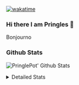 [![wakatime](https://wakatime.com/badge/user/abd317df-612e-44b4-8787-15db7b574b2f.svg)](https://wakatime.com/@abd317df-612e-44b4-8787-15db7b574b2f)
### Hi there I am Pringles 👋

Bonjourno

### Github Stats
![PringlePot' Github Stats](https://github-readme-stats.vercel.app/api?username=PringlePot&show_icons=true&theme=dark&count_private=true)

<details>
  <summary>Detailed Stats</summary>
    
<!--START_SECTION:waka-->
![Code Time](http://img.shields.io/badge/Code%20Time-429%20hrs%2043%20mins-blue)

![Profile Views](http://img.shields.io/badge/Profile%20Views-7-blue)

![Lines of code](https://img.shields.io/badge/From%20Hello%20World%20I%27ve%20Written-110%20Thousand%20lines%20of%20code-blue)

**🐱 My GitHub Data** 

> 🏆 175 Contributions in the Year 2022
 > 
> 📦 90.7 kB Used in GitHub's Storage 
 > 
> 💼 Opted to Hire
 > 
> 📜 10 Public Repositories 
 > 
> 🔑 11 Private Repositories  
 > 
**I'm an Early 🐤** 

```text
🌞 Morning    149 commits    ████░░░░░░░░░░░░░░░░░░░░░   18.49% 
🌆 Daytime    322 commits    ██████████░░░░░░░░░░░░░░░   39.95% 
🌃 Evening    335 commits    ██████████░░░░░░░░░░░░░░░   41.56% 
🌙 Night      0 commits      ░░░░░░░░░░░░░░░░░░░░░░░░░   0.0%

```
📅 **I'm Most Productive on Sunday** 

```text
Monday       167 commits    █████░░░░░░░░░░░░░░░░░░░░   20.72% 
Tuesday      72 commits     ██░░░░░░░░░░░░░░░░░░░░░░░   8.93% 
Wednesday    87 commits     ██░░░░░░░░░░░░░░░░░░░░░░░   10.79% 
Thursday     103 commits    ███░░░░░░░░░░░░░░░░░░░░░░   12.78% 
Friday       60 commits     █░░░░░░░░░░░░░░░░░░░░░░░░   7.44% 
Saturday     141 commits    ████░░░░░░░░░░░░░░░░░░░░░   17.49% 
Sunday       176 commits    █████░░░░░░░░░░░░░░░░░░░░   21.84%

```


📊 **This Week I Spent My Time On** 

```text
⌚︎ Time Zone: Europe/Amsterdam

💬 Programming Languages: 
TypeScript               9 hrs 34 mins       ████████████░░░░░░░░░░░░░   48.79% 
Go                       7 hrs 32 mins       █████████░░░░░░░░░░░░░░░░   38.42% 
CSS                      1 hr 31 mins        ██░░░░░░░░░░░░░░░░░░░░░░░   7.81% 
HTML                     37 mins             ░░░░░░░░░░░░░░░░░░░░░░░░░   3.19% 
Text                     14 mins             ░░░░░░░░░░░░░░░░░░░░░░░░░   1.19%

🔥 Editors: 
WebStorm                 10 hrs 23 mins      █████████████░░░░░░░░░░░░   52.93% 
GoLand                   9 hrs 4 mins        ███████████░░░░░░░░░░░░░░   46.22% 
Sublime Text             10 mins             ░░░░░░░░░░░░░░░░░░░░░░░░░   0.85%

🐱‍💻 Projects: 
Frontend                 10 hrs 31 mins      █████████████░░░░░░░░░░░░   53.59% 
Backend                  7 hrs 8 mins        █████████░░░░░░░░░░░░░░░░   36.4% 
Viewer                   1 hr 57 mins        ██░░░░░░░░░░░░░░░░░░░░░░░   10.0%

💻 Operating System: 
Windows                  19 hrs 27 mins      ████████████████████████░   99.15% 
Mac                      10 mins             ░░░░░░░░░░░░░░░░░░░░░░░░░   0.85%

```

**I Mostly Code in Java** 

```text
Java                     7 repos             ███████████░░░░░░░░░░░░░░   43.75% 
JavaScript               2 repos             ███░░░░░░░░░░░░░░░░░░░░░░   12.5% 
TypeScript               2 repos             ███░░░░░░░░░░░░░░░░░░░░░░   12.5% 
Python                   1 repo              █░░░░░░░░░░░░░░░░░░░░░░░░   6.25% 
Kotlin                   1 repo              █░░░░░░░░░░░░░░░░░░░░░░░░   6.25%

```


**Timeline**

![Chart not found](https://raw.githubusercontent.com/PringlePot/PringlePot/main/charts/bar_graph.png) 


 Last Updated on 22/02/2022 00:39:18 UTC
<!--END_SECTION:waka-->

</details>
